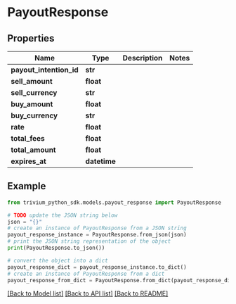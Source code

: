 # PayoutResponse


## Properties

Name | Type | Description | Notes
------------ | ------------- | ------------- | -------------
**payout_intention_id** | **str** |  | 
**sell_amount** | **float** |  | 
**sell_currency** | **str** |  | 
**buy_amount** | **float** |  | 
**buy_currency** | **str** |  | 
**rate** | **float** |  | 
**total_fees** | **float** |  | 
**total_amount** | **float** |  | 
**expires_at** | **datetime** |  | 

## Example

```python
from trivium_python_sdk.models.payout_response import PayoutResponse

# TODO update the JSON string below
json = "{}"
# create an instance of PayoutResponse from a JSON string
payout_response_instance = PayoutResponse.from_json(json)
# print the JSON string representation of the object
print(PayoutResponse.to_json())

# convert the object into a dict
payout_response_dict = payout_response_instance.to_dict()
# create an instance of PayoutResponse from a dict
payout_response_from_dict = PayoutResponse.from_dict(payout_response_dict)
```
[[Back to Model list]](../README.md#documentation-for-models) [[Back to API list]](../README.md#documentation-for-api-endpoints) [[Back to README]](../README.md)


